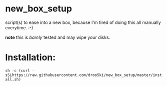 # new_box_setup
script(s) to ease into a new box, because I'm tired of doing this all manually everytime. :-)

**note** this is _barely_ tested and may wipe your disks. 
# Installation:
`sh -c (curl -sSLhttps://raw.githubusercontent.com/droo5ki/new_box_setup/master/install.sh)`
